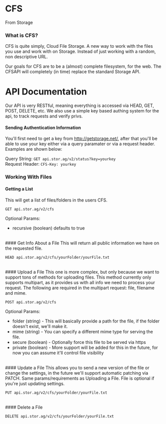 CFS
======
From Storage


### What is CFS?
CFS is quite simply, Cloud File Storage. A new way to work with the files you use and work with on Storage. Instead of just working with a random, non descriptive URL.

Our goals for CFS are to be a (almost) complete filesystem, for the web. The CFSAPI will completely (in time) replace the standard Storage API.



API Documentation
=================
Our API is very RESTful, meaning everything is accessed via HEAD, GET, POST, DELETE, etc. We also use a simple key based authing system for the api, to track requests and verify privs.

#### Sending Authentication Information
You'll first need to get a key from http://getstorage.net/, after that you'll be able to use your key either via a query paramater or via a request header. Examples are shown below:

Query String: `GET api.stor.ag/v2/status?key=yourkey` <br>
Request Header: `CFS-Key: yourkey`
<br>
### Working With Files
#### Getting a List
This will get a list of files/folders in the users CFS. 

    GET api.stor.ag/v2/cfs
    
Optional Params:
* recursive (boolean) defaults to true 

<br>
#### Get Info About a File
This will return all public information we have on the requested file. 

    HEAD api.stor.ag/v2/cfs/yourFolder/yourFile.txt
    

<br>
#### Upload a File
This one is more complex, but only because we want to support tons of methods for uploading files. This method currently only supports multipart, as it provides us with all info we need to process your request. The following are required in the multipart request: file, filename and mime. 

    POST api.stor.ag/v2/cfs
    
Optional Params:

* folder (string) - This will basically provide a path for the file, if the folder doesn't exist, we'll make it. 
* mime (string) - You can specify a different mime type for serving the file.
* secure (boolean) - Optionally force this file to be served via https
* private (boolean) - More support will be added for this in the future, for now you can assume it'll control file visibility

<br>
#### Update a File
This allows you to send a new version of the file or change the settings, in the future we'll support automatic patching via PATCH. Same params/requirements as Uploading a File. File is optional if you're just updating settings.

    PUT api.stor.ag/v2/cfs/yourFolder/yourFile.txt
    
<br>
#### Delete a File

    DELETE api.stor.ag/v2/cfs/yourFolder/yourFile.txt
